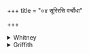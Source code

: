 +++
title = "०४ सूरिरसि वर्चोधा"

+++

<details><summary>Whitney</summary>

### Translation
4. Patron (*sūrí*) art thou; splendor-bestowing art thou;  
body-protecting art thou: attain the etc. etc.

### Notes
The comm., without explaining why, glosses *sūrí* with *abhijña*  
'knowing.'
</details>

<details><summary>Griffith</summary>

A prince art thou, giver of speech, thou art our bodies' strong defence. Reach thy superior, thou; surpass thine equal.
</details>
